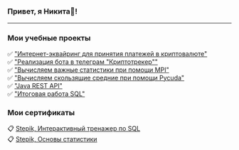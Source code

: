 ### Привет, я Никита👋!

____

### Мои учебные проекты

:white_check_mark: ["Интернет-эквайринг для принятия платежей в криптовалюте"](https://github.com/my1exp/YC_Pay)      
:white_check_mark: ["Реализация бота в телеграм "Криптотрекер""](https://github.com/my1exp/Portfolio_crypto_bot/tree/master)     
:white_check_mark: ["Вычисляем важные статистики при помощи MPI"](https://github.com/my1exp/mpi)     
:white_check_mark: ["Вычисляем скользящие средние при помощи Pycuda"](https://github.com/my1exp/pycuda)    
:white_check_mark: ["Java REST API"](https://github.com/my1exp/Netology_operation_api)       
:white_check_mark: ["Итоговая работа SQL"](https://github.com/my1exp/Sql/blob/main/%D0%98%D1%82%D0%BE%D0%B3%D0%BE%D0%B2%D0%B0%D1%8F_%D1%80%D0%B0%D0%B1%D0%BE%D1%82%D0%B0_SQL.pdf) 


### Мои сертификаты

:clipboard: [Stepik, Интерактивный тренажер по SQL](https://stepik.org/cert/1467423)    
:clipboard: [Stepik, Основы статистики](https://stepik.org/cert/1450658)     
